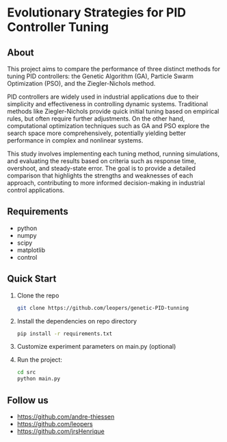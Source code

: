 # Evolutionary Strategies for PID Controller Tuning

## About

This project aims to compare the performance of three distinct methods for tuning PID controllers: the Genetic Algorithm (GA), Particle Swarm Optimization (PSO), and the Ziegler-Nichols method.

PID controllers are widely used in industrial applications due to their simplicity and effectiveness in controlling dynamic systems. Traditional methods like Ziegler-Nichols provide quick initial tuning based on empirical rules, but often require further adjustments. On the other hand, computational optimization techniques such as GA and PSO explore the search space more comprehensively, potentially yielding better performance in complex and nonlinear systems.

This study involves implementing each tuning method, running simulations, and evaluating the results based on criteria such as response time, overshoot, and steady-state error. The goal is to provide a detailed comparison that highlights the strengths and weaknesses of each approach, contributing to more informed decision-making in industrial control applications.

## Requirements

- python
- numpy
- scipy
- matplotlib
- control

## Quick Start

1. Clone the repo

   ```sh
   git clone https://github.com/leopers/genetic-PID-tunning
   ```

2. Install the dependencies on repo directory

   ```sh
   pip install -r requirements.txt
   ```

3. Customize experiment parameters on main.py (optional)

4. Run the project:
   ```sh
   cd src
   python main.py
   ```

## Follow us

- https://github.com/andre-thiessen
- https://github.com/leopers
- https://github.com/jrsHenrique
